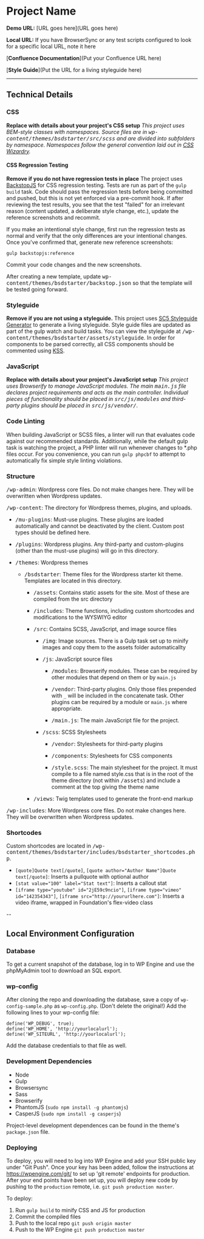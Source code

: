 # Project Name

**Demo URL:** [URL goes here](URL goes here)

**Local URL:** If you have BrowserSync or any test scripts configured to look for a specific local URL, note it here

[**Confluence Documentation**](Put your Confluence URL here)

[**Style Guide**](Put the URL for a living styleguide here)

---

## Technical Details

### CSS

**Replace with details about your project's CSS setup** *This project uses BEM-style classes with namespaces. Source files are in <kbd>wp-content/themes/bsdstarter/src/scss</kbd> and are divided into subfolders by namespace. Namespaces follow the general convention laid out in [CSS Wizardry](http://csswizardry.com/2015/03/more-transparent-ui-code-with-namespaces/).*

#### CSS Regression Testing

**Remove if you do not have regression tests in place** The project uses [BackstopJS](https://github.com/garris/BackstopJS) for CSS regression testing. Tests are run as part of the `gulp build` task. Code should pass the regression tests before being committed and pushed, but this is not yet enforced via a pre-commit hook. If after reviewing the test results, you see that the test "failed" for an irrelevant reason (content updated, a deliberate style change, etc.), update the reference screenshots and recommit.

If you make an intentional style change, first run the regression tests as normal and verify that the only differences are your intentional changes. Once you've confirmed that, generate new reference screenshots:
```
gulp backstopjs:reference
```
Commit your code changes and the new screenshots.

After creating a new template, update <kbd>wp-content/themes/bsdstarter/backstop.json</kbd> so that the template will be tested going forward.

### Styleguide

**Remove if you are not using a styleguide.** This project uses [SC5 Styleguide Generator](http://styleguide.sc5.io/) to generate a living styleguide. Style guide files are updated as part of the gulp watch and build tasks. You can view the styleguide at <kbd>/wp-content/themes/bsdstarter/assets/styleguide</kbd>. In order for components to be parsed correctly, all CSS components should be commented using [KSS](http://warpspire.com/kss/).

### JavaScript

**Replace with details about your project's JavaScript setup** *This project uses Browserify to manage JavaScript modules. The main <kbd>main.js</kbd> file declares project requirements and acts as the main controller. Individual pieces of functionality should be placed in <kbd>src/js/modules</kbd> and third-party plugins should be placed in <kbd>src/js/vendor/</kbd>.*

### Code Linting

When building JavaScript or SCSS files, a linter will run that evaluates code against our recommended standards. Additionally, while the default gulp task is watching the project, a PHP linter will run whenever changes to *.php files occur. For you convenience, you can run `gulp phpcbf` to attempt to automatically fix simple style linting violations.

### Structure

<kbd>/wp-admin</kbd>: Wordpress core files. Do not make changes here. They will be overwritten when Wordpress updates.

<kbd>/wp-content</kbd>: The directory for Wordpress themes, plugins, and uploads.

- <kbd>/mu-plugins</kbd>: Must-use plugins. These plugins are loaded automatically and cannot be deactivated by the client. Custom post types should be defined here.

- <kbd>/plugins</kbd>: Wordpress plugins. Any third-party and custom-plugins (other than the must-use plugins) will go in this directory.

- <kbd>/themes</kbd>: Wordpress themes

  - <kbd>/bsdstarter</kbd>: Theme files for the Wordpress starter kit theme. Templates are located in this directory.

    - <kbd>/assets</kbd>: Contains static assets for the site. Most of these are compiled from the src directory

    - <kbd>/includes</kbd>: Theme functions, including custom shortcodes and modifications to the WYSWIYG editor

    - <kbd>/src</kbd>: Contains SCSS, JavaScript, and image source files

      - <kbd>/img</kbd>: Image sources. There is a Gulp task set up to minify images and copy them to the assets folder automaticallty

      - <kbd>/js</kbd>: JavaScript source files

        - <kbd>/modules</kbd>: Browserify modules. These can be required by other modules that depend on them or by `main.js`

        - <kbd>/vendor</kbd>: Third-party plugins. Only those files prepended with `_` will be included in the concatenate task. Other plugins can be required by a module or `main.js` where appropriate.

        - <kbd>/main.js</kbd>: The main JavaScript file for the project.

      - <kbd>/scss</kbd>: SCSS Stylesheets

        - <kbd>/vendor</kbd>: Stylesheets for third-party plugins

        - <kbd>/components</kbd>: Stylesheets for CSS components

        - <kbd>/style.scss</kbd>: The main stylesheet for the project. It must compile to a file named style.css that is in the root of the theme directory (not within <kbd>/assets</kbd>) and include a comment at the top giving the theme name

    - <kbd>/views</kbd>: Twig templates used to generate the front-end markup

<kbd>/wp-includes</kbd>: More Wordpress core files. Do not make changes here. They will be overwritten when Wordpress updates.

### Shortcodes
Custom shortcodes are located in <kbd>/wp-content/themes/bsdstarter/includes/bsdstarter_shortcodes.php</kbd>.

- `[quote]Quote text[/quote]`, `[quote author="Author Name"]Quote text[/quote]`: Inserts a pullquote with optional author
- `[stat value="100" label="Stat text"]`: Inserts a callout stat
- `[iframe type="youtube" id="2jE59c9ncio"]`, `[iframe type="vimeo" id="142354343"]`,
`[iframe src="http://yoururlhere.com"]`: Inserts a video iframe, wrapped in Foundation's flex-video class

--

## Local Environment Configuration

### Database
To get a current snapshot of the database, log in to WP Engine and use the phpMyAdmin tool to download an SQL export.

### wp-config
After cloning the repo and downloading the database, save a copy of `wp-config-sample.php` as `wp-config.php`. (Don't delete the original!) Add the following lines to your wp-config file:
```
define('WP_DEBUG', true);
define('WP_HOME', 'http://yourlocalurl');
define('WP_SITEURL', 'http://yourlocalurl');
```
Add the database credentials to that file as well.

### Development Dependencies

- Node
- Gulp
- Browsersync
- Sass
- Browserify
- PhantomJS (`sudo npm install -g phantomjs`)
- CasperJS (`sudo npm install -g casperjs`)

Project-level development dependences can be found in the theme's `package.json` file.

### Deploying
To deploy, you will need to log into WP Engine and add your SSH public key under "Git Push". Once your key has been added, follow the instructions at https://wpengine.com/git/ to set up 'git remote' endpoints for production. After your end points have been set up, you will deploy new code by pushing to the `production` remote, i.e. `git push production master`.

To deploy:

1. Run `gulp build` to minify CSS and JS for production
2. Commit the compiled files
3. Push to the local repo `git push origin master`
4. Push to the WP Engine `git push production master`
